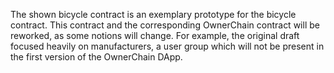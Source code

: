 The shown bicycle contract is an exemplary prototype for the bicycle contract. This contract and the corresponding OwnerChain contract will be reworked, as some notions will change. For example, the original draft focused heavily on manufacturers, a user group which will not be present in the first version of the OwnerChain DApp.